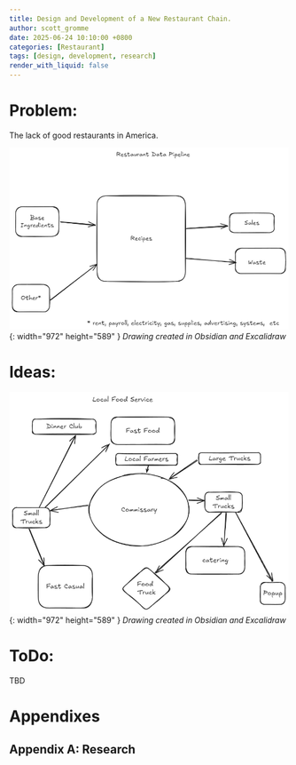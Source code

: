 ```yaml
---
title: Design and Development of a New Restaurant Chain.
author: scott_gromme
date: 2025-06-24 10:10:00 +0800
categories: [Restaurant]
tags: [design, development, research]
render_with_liquid: false
---
```


# Problem:

The lack of good restaurants in America.


![Desktop View](assets/img/posts/restaurantdatapipeline.png){: width="972" height="589" }
_Drawing created in Obsidian and Excalidraw_

# Ideas:

![Desktop View](assets/img/posts/commissary.excalidraw.png){: width="972" height="589" }
_Drawing created in Obsidian and Excalidraw_


# ToDo:

TBD


# Appendixes

## Appendix A: Research





